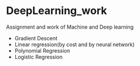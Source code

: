 # DeepLearning_work
Assignment and work of Machine and Deep learning
+ Gradient Descent 
+ Linear regression(by cost and by neural network)
+ Polynomial Regression
+ Logistic Regression
